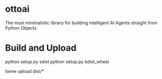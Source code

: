 # ottoai

The most minimalistic library for building intelligent AI Agents straight from Python Objects

# Build and Upload

python setup.py sdist
python setup.py bdist_wheel

twine upload dist/\*